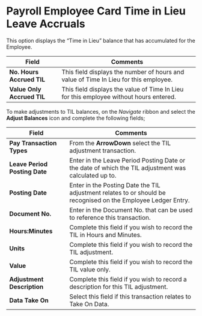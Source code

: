 # Payroll Employee Card Time in Lieu Leave Accruals

This option displays the “Time in Lieu” balance that has accumulated for the Employee. 
 
|Field	|Comments|
|---|---|
|**No. Hours Accrued TIL**|	This field displays the number of hours and value of Time In Lieu for this employee.
|**Value Only Accrued TIL**|	This field displays the value of Time In Lieu for this employee without hours entered.

To make adjustments to TIL balances, on the *Navigate* ribbon and select the **Adjust Balances** icon and complete the following fields;

|Field	|Comments|
|---|---|
|**Pay Transaction Types**| From the **ArrowDown** select the TIL adjustment transaction.  
|**Leave Period Posting Date**| Enter in the Leave Period Posting Date or the date of which the TIL adjustment was calculated up to.
|**Posting Date**|Enter in the Posting Date the TIL adjustment relates to or should be recognised on the Employee Ledger Entry.
|**Document No.**|Enter in the Document No. that can be used to reference this transaction.
|**Hours:Minutes**|Complete this field if you wish to record the TIL in Hours and Minutes.
|**Units**|Complete this field if you wish to record the TIL adjustment.
|**Value**|Complete this field if you wish to record the TIL value only.
|**Adjustment Description**|Complete this field if you wish to record a description for this TIL adjustment.
|**Data Take On**|Select this field if this transaction relates to Take On Data.
